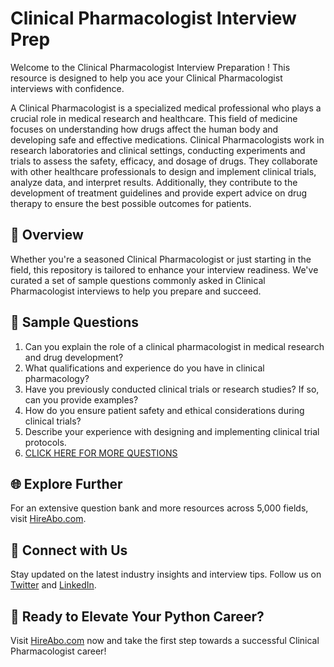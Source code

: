 # Clinical Pharmacologist Interview Prep

Welcome to the Clinical Pharmacologist Interview Preparation ! This resource is designed to help you ace your Clinical Pharmacologist interviews with confidence.

A Clinical Pharmacologist is a specialized medical professional who plays a crucial role in medical research and healthcare. This field of medicine focuses on understanding how drugs affect the human body and developing safe and effective medications. Clinical Pharmacologists work in research laboratories and clinical settings, conducting experiments and trials to assess the safety, efficacy, and dosage of drugs. They collaborate with other healthcare professionals to design and implement clinical trials, analyze data, and interpret results. Additionally, they contribute to the development of treatment guidelines and provide expert advice on drug therapy to ensure the best possible outcomes for patients.

## 🚀 Overview

Whether you're a seasoned Clinical Pharmacologist or just starting in the field, this repository is tailored to enhance your interview readiness. We've curated a set of sample questions commonly asked in Clinical Pharmacologist interviews to help you prepare and succeed.

## 📝 Sample Questions

1. Can you explain the role of a clinical pharmacologist in medical research and drug development?
2. What qualifications and experience do you have in clinical pharmacology?
3. Have you previously conducted clinical trials or research studies? If so, can you provide examples?
4. How do you ensure patient safety and ethical considerations during clinical trials?
5. Describe your experience with designing and implementing clinical trial protocols.
6. [CLICK HERE FOR MORE QUESTIONS](https://hireabo.com/job/2_3_31/Clinical%20Pharmacologist)

## 🌐 Explore Further

For an extensive question bank and more resources across 5,000 fields, visit [HireAbo.com](https://www.hireabo.com).

## 📱 Connect with Us

Stay updated on the latest industry insights and interview tips. Follow us on [Twitter](https://twitter.com/hireabo) and [LinkedIn](https://www.linkedin.com/in/hire-abo-3609972a8/).

## 🚀 Ready to Elevate Your Python Career?

Visit [HireAbo.com](https://www.hireabo.com) now and take the first step towards a successful Clinical Pharmacologist career!